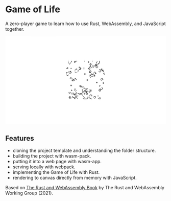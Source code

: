 # Game of Life

A zero-player game to learn how to use Rust, WebAssembly, and JavaScript together.

<img src="screenshot.png">

## Features

- cloning the project template and understanding the folder structure.
- building the project with wasm-pack.
- putting it into a web page with wasm-app.
- serving locally with webpack.
- implementing the Game of Life with Rust.
- rendering to canvas directly from memory with JavaScript.

Based on [The Rust and WebAssembly Book](https://rustwasm.github.io/docs/book/) by The Rust and WebAssembly Working Group (2021).
